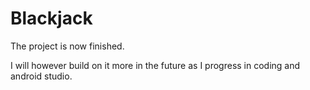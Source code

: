 # Blackjack

The project is now finished.

I will however build on it more in the future as I progress in coding and android studio.
